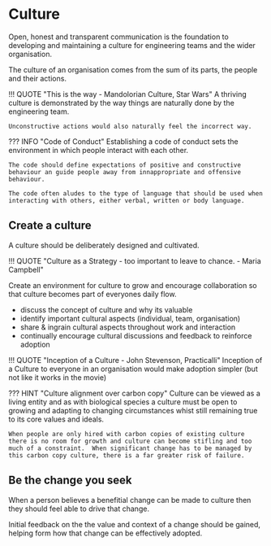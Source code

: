 # Culture

Open, honest and transparent communication is the foundation to developing and maintaining a culture for engineering teams and the wider organisation.

The culture of an organisation comes from the sum of its parts, the people and their actions.

!!! QUOTE "This is the way - Mandolorian Culture, Star Wars"
    A thriving culture is demonstrated by the way things are naturally done by the engineering team.

    Unconstructive actions would also naturally feel the incorrect way.

??? INFO "Code of Conduct"
    Establishing a code of conduct sets the environment in which people interact with each other.

    The code should define expectations of positive and constructive behaviour an guide people away from innappropriate and offensive behaviour.

    The code often aludes to the type of language that should be used when interacting with others, either verbal, written or body language.

## Create a culture

A culture should be deliberately designed and cultivated.

!!! QUOTE "Culture as a Strategy - too important to leave to chance. - Maria Campbell"

Create an environment for culture to grow and encourage collaboration so that culture becomes part of everyones daily flow.

- discuss the concept of culture and why its valuable
- identify important cultural aspects (individual, team, organisation)
- share & ingrain cultural aspects throughout work and interaction
- continually encourage cultural discussions and feedback to reinforce adoption

!!! QUOTE "Inception of a Culture - John Stevenson, Practicalli"
    Inception of a Culture to everyone in an organisation would make adoption simpler (but not like it works in the movie)

??? HINT "Culture alignment over carbon copy"
    Culture can be viewed as a living entity and as with biological species a culture must be open to growing and adapting to changing circumstances whist still remaining true to its core values and ideals.

    When people are only hired with carbon copies of existing culture there is no room for growth and culture can become stifling and too much of a constraint.  When significant change has to be managed by this carbon copy culture, there is a far greater risk of failure.

## Be the change you seek

When a person believes a benefitial change can be made to culture then they should feel able to drive that change.

Initial feedback on the the value and context of a change should be gained, helping form how that change can be effectively adopted.

